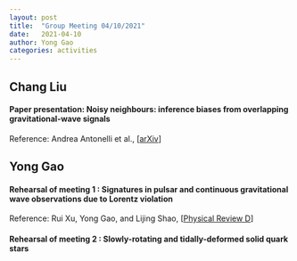 ```yaml
---
layout: post
title:  "Group Meeting 04/10/2021"
date:   2021-04-10
author: Yong Gao
categories: activities
---
```



##  Chang Liu

#### Paper presentation: Noisy neighbours: inference biases from overlapping gravitational-wave signals

Reference: Andrea Antonelli et al., [[arXiv](https://arxiv.org/pdf/2104.01897.pdf)]

##  Yong Gao

#### Rehearsal of meeting 1 : Signatures in pulsar and continuous gravitational wave observations due to Lorentz violation

Reference: Rui Xu, Yong Gao, and Lijing Shao, [[Physical Review D](https://journals.aps.org/prd/accepted/bc073Q89M131e021a33e4f69ddedeaa4f6d7575db)]

#### Rehearsal of meeting 2 : Slowly-rotating and tidally-deformed solid quark stars




